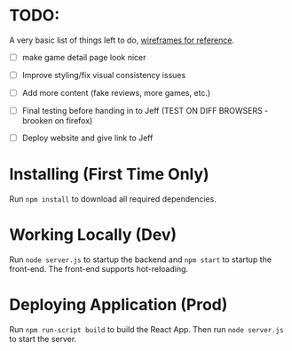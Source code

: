 # TODO:
A very basic list of things left to do, [wireframes for reference](https://www.figma.com/file/DfjXAp0tvCbh9EX3XJ32bl/Iterative-Design-Final-Ver---DnD?node-id=53%3A933).


- [ ] make game detail page look nicer
- [ ] Improve styling/fix visual consistency issues
- [ ] Add more content (fake reviews, more games, etc.) 
- [ ] Final testing before handing in to Jeff (TEST ON DIFF BROWSERS - brooken on firefox)
- [ ] Deploy website and give link to Jeff




 
# Installing (First Time Only)

Run `npm install` to download all required dependencies.

# Working Locally (Dev)

Run `node server.js` to startup the backend and `npm start` to startup the
front-end. The front-end supports hot-reloading.

# Deploying Application (Prod)

Run `npm run-script build` to build the React App. Then run `node server.js`
to start the server.
